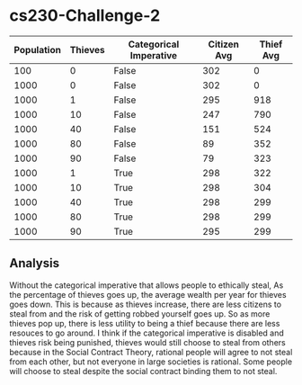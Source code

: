 # cs230-Challenge-2

| Population | Thieves | Categorical Imperative | Citizen Avg | Thief Avg |
| ---------- | ------- | ---------------------- | ----------- | --------- |
| 100        | 0       | False                  | 302         | 0         |
| 1000       | 0       | False                  | 302         | 0         |
| 1000       | 1       | False                  | 295         | 918       |
| 1000       | 10      | False                  | 247         | 790       |
| 1000       | 40      | False                  | 151         | 524       |
| 1000       | 80      | False                  | 89          | 352       |
| 1000       | 90      | False                  | 79          | 323       |
| 1000       | 1       | True                   | 298         | 322       |
| 1000       | 10      | True                   | 298         | 304       |
| 1000       | 40      | True                   | 298         | 299       |
| 1000       | 80      | True                   | 298         | 299       |
| 1000       | 90      | True                   | 295         | 299       |

## Analysis
Without the categorical imperative that allows people to ethically steal, As the 
percentage of thieves goes up, the average wealth per year for thieves goes down.
This is because as thieves increase, there are less citizens to steal from and the
risk of getting robbed yourself goes up. So as more thieves pop up, there is less
utility to being a thief because there are less resouces to go around. I think if
the categorical imperative is disabled and thieves risk being punished, thieves would
still choose to steal from others because in the Social Contract Theory, rational 
people will agree to not steal from each other, but not everyone in large societies
is rational. Some people will choose to steal despite the social contract binding
them to not steal.